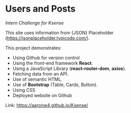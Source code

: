 # Users and Posts
_Intern Challenge for Ksense_

This site uses information from {JSON} Placeholder (https://jsonplaceholder.typicode.com/).

This project demonstrates:
* Using Github for version control
* Using the front-end framework __React__.
* Using a JavaScript Library (__react-router-dom__, __axios__).
* Fetching data from an API.
* Use of semantic HTML.
* Use of __Bootstrap__ (Table, Cards, Button).
* Using CSS
* Deployed website on Github

Link: https://aaronw4.github.io/Ksense/